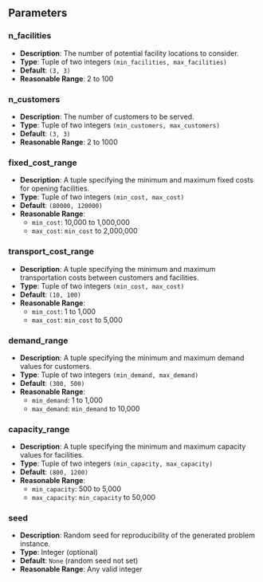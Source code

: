 ## Parameters

### n_facilities
- **Description**: The number of potential facility locations to consider.
- **Type**: Tuple of two integers `(min_facilities, max_facilities)`
- **Default**: `(3, 3)`
- **Reasonable Range**: 2 to 100

### n_customers
- **Description**: The number of customers to be served.
- **Type**: Tuple of two integers `(min_customers, max_customers)`
- **Default**: `(3, 3)`
- **Reasonable Range**: 2 to 1000

### fixed_cost_range
- **Description**: A tuple specifying the minimum and maximum fixed costs for opening facilities.
- **Type**: Tuple of two integers `(min_cost, max_cost)`
- **Default**: `(80000, 120000)`
- **Reasonable Range**:
  - `min_cost`: 10,000 to 1,000,000
  - `max_cost`: `min_cost` to 2,000,000

### transport_cost_range
- **Description**: A tuple specifying the minimum and maximum transportation costs between customers and facilities.
- **Type**: Tuple of two integers `(min_cost, max_cost)`
- **Default**: `(10, 100)`
- **Reasonable Range**:
  - `min_cost`: 1 to 1,000
  - `max_cost`: `min_cost` to 5,000

### demand_range
- **Description**: A tuple specifying the minimum and maximum demand values for customers.
- **Type**: Tuple of two integers `(min_demand, max_demand)`
- **Default**: `(300, 500)`
- **Reasonable Range**:
  - `min_demand`: 1 to 1,000
  - `max_demand`: `min_demand` to 10,000

### capacity_range
- **Description**: A tuple specifying the minimum and maximum capacity values for facilities.
- **Type**: Tuple of two integers `(min_capacity, max_capacity)`
- **Default**: `(800, 1200)`
- **Reasonable Range**:
  - `min_capacity`: 500 to 5,000
  - `max_capacity`: `min_capacity` to 50,000

### seed
- **Description**: Random seed for reproducibility of the generated problem instance.
- **Type**: Integer (optional)
- **Default**: `None` (random seed not set)
- **Reasonable Range**: Any valid integer